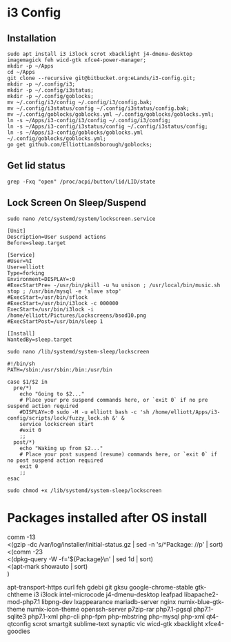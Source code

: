 # i3 Config



## Installation
```
sudo apt install i3 i3lock scrot xbacklight j4-dmenu-desktop imagemagick feh wicd-gtk xfce4-power-manager;
mkdir -p ~/Apps
cd ~/Apps
git clone --recursive git@bitbucket.org:eLands/i3-config.git;
mkdir -p ~/.config/i3;
mkdir -p ~/.config/i3status;
mkdir -p ~/.config/goblocks;
mv ~/.config/i3/config ~/.config/i3/config.bak;
mv ~/.config/i3status/config ~/.config/i3status/config.bak;
mv ~/.config/goblocks/goblocks.yml ~/.config/goblocks/goblocks.yml;
ln -s ~/Apps/i3-config/i3/config ~/.config/i3/config;
ln -s ~/Apps/i3-config/i3status/config ~/.config/i3status/config;
ln -s ~/Apps/i3-config/goblocks/goblocks.yml ~/.config/goblocks/goblocks.yml;
go get github.com/ElliottLandsborough/goblocks;
```

## Get lid status
```
grep -Fxq "open" /proc/acpi/button/lid/LID/state
```

## Lock Screen On Sleep/Suspend
```
sudo nano /etc/systemd/system/lockscreen.service
```

```
[Unit]
Description=User suspend actions
Before=sleep.target

[Service]
#User=%I
User=elliott
Type=forking
Environment=DISPLAY=:0
#ExecStartPre= -/usr/bin/pkill -u %u unison ; /usr/local/bin/music.sh stop ; /usr/bin/mysql -e 'slave stop'
#ExecStart=/usr/bin/sflock
#ExecStart=/usr/bin/i3lock -c 000000
ExecStart=/usr/bin/i3lock -i /home/elliott/Pictures/Lockscreens/bsod10.png
#ExecStartPost=/usr/bin/sleep 1

[Install]
WantedBy=sleep.target
```


```
sudo nano /lib/systemd/system-sleep/lockscreen
```

```
#!/bin/sh
PATH=/sbin:/usr/sbin:/bin:/usr/bin

case $1/$2 in
  pre/*)
    echo "Going to $2..."
    # Place your pre suspend commands here, or `exit 0` if no pre suspend action required
    #DISPLAY=:0 sudo -H -u elliott bash -c 'sh /home/elliott/Apps/i3-config/scripts/lock/fuzzy_lock.sh &' &
    service lockscreen start
    #exit 0
    ;;
  post/*)
    echo "Waking up from $2..."
    # Place your post suspend (resume) commands here, or `exit 0` if no post suspend action required
    exit 0
    ;;
esac
```

```
sudo chmod +x /lib/systemd/system-sleep/lockscreen
```

# Packages installed after OS install

comm -13 \
  <(gzip -dc /var/log/installer/initial-status.gz | sed -n 's/^Package: //p' | sort) \
  <(comm -23 \
    <(dpkg-query -W -f='${Package}\n' | sed 1d | sort) \
    <(apt-mark showauto | sort) \
  )

apt-transport-https
curl
feh
gdebi
git
gksu
google-chrome-stable
gtk-chtheme
i3
i3lock
intel-microcode
j4-dmenu-desktop
leafpad
libapache2-mod-php7.1
libpng-dev
lxappearance
mariadb-server
nginx
numix-blue-gtk-theme
numix-icon-theme
openssh-server
p7zip-rar
php7.1-pgsql
php7.1-sqlite3
php7.1-xml
php-cli
php-fpm
php-mbstring
php-mysql
php-xml
qt4-qtconfig
scrot
smartgit
sublime-text
synaptic
vlc
wicd-gtk
xbacklight
xfce4-goodies